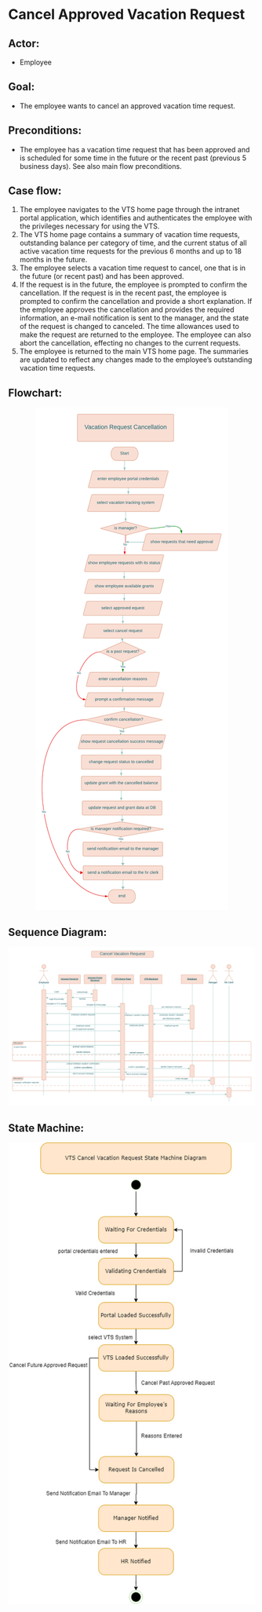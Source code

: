 # Cancel Approved Vacation Request 
## Actor: 
- Employee
## Goal: 
- The employee wants to cancel an approved vacation time request.
## Preconditions:
- The employee has a vacation time request that has been approved and is scheduled for some time in the future or the recent past (previous 5 business days). See also main flow preconditions.

## Case flow:
1. The employee navigates to the VTS home page through the intranet portal application, which identifies and authenticates the employee with the privileges necessary for using the VTS.
2. The VTS home page contains a summary of vacation time requests, outstanding balance per category of time, and the current status of all active vacation time requests for the previous 6 months and up to 18 months in the future.
3. The employee selects a vacation time request to cancel, one that is in the future (or recent past) and has been approved.
4. If the request is in the future, the employee is prompted to confirm the cancellation. If the request is in the recent past, the employee is prompted to confirm the cancellation and provide a short explanation. If the employee approves the cancellation and provides the required information, an e-mail notification is sent to the manager, and the state of the request is changed to canceled. The time allowances used to make the request are returned to the employee. The employee can also abort the cancellation, effecting no changes to the current requests.
5. The employee is returned to the main VTS home page. The summaries are updated to reflect any changes made to the employee’s outstanding vacation time requests.

## Flowchart:

<p align="center">
    <img src="/Cancel Approved Request/CancelVacationFlowChart.png">
</p>

## Sequence Diagram:

<p align="center">
    <img src="/Cancel Approved Request/CancelVacationSequenceDiagram.png">
</p>

## State Machine:

<p align="center">
    <img src="/Cancel Approved Request/CancelVacationStateDiagram.png">
</p>